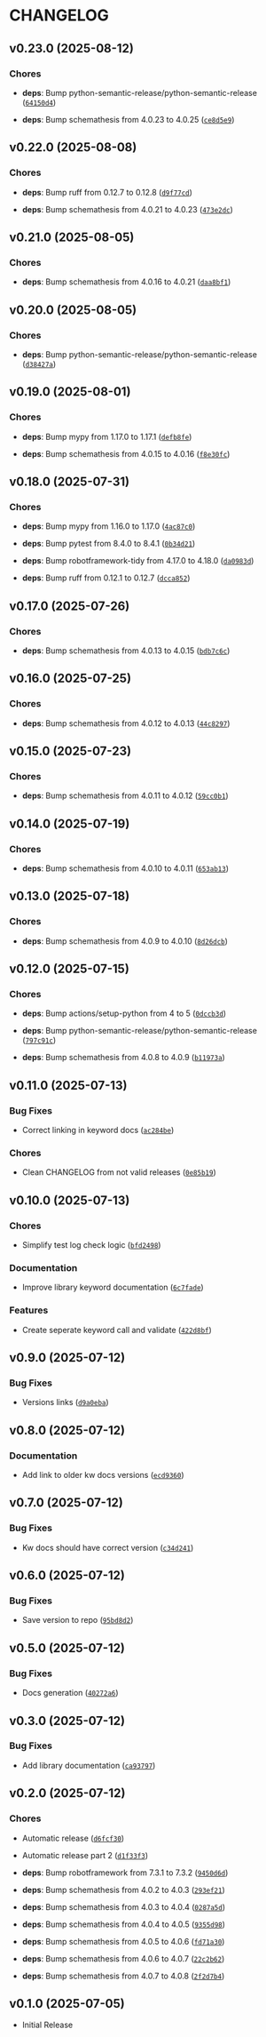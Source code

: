 # CHANGELOG

<!-- version list -->

## v0.23.0 (2025-08-12)

### Chores

- **deps**: Bump python-semantic-release/python-semantic-release
  ([`64150d4`](https://github.com/aaltat/robotframework-schemathesis/commit/64150d483cbe878d0e26ff898629becb1cc5e5a3))

- **deps**: Bump schemathesis from 4.0.23 to 4.0.25
  ([`ce8d5e9`](https://github.com/aaltat/robotframework-schemathesis/commit/ce8d5e9d1aee6008b8a29958e0c15d443fb7b7ae))


## v0.22.0 (2025-08-08)

### Chores

- **deps**: Bump ruff from 0.12.7 to 0.12.8
  ([`d9f77cd`](https://github.com/aaltat/robotframework-schemathesis/commit/d9f77cdfc8740ae11fd8c3ee4067d4a5e65cc53d))

- **deps**: Bump schemathesis from 4.0.21 to 4.0.23
  ([`473e2dc`](https://github.com/aaltat/robotframework-schemathesis/commit/473e2dcc2debedd6ef6f7567a39a1b3296b196b0))


## v0.21.0 (2025-08-05)

### Chores

- **deps**: Bump schemathesis from 4.0.16 to 4.0.21
  ([`daa8bf1`](https://github.com/aaltat/robotframework-schemathesis/commit/daa8bf15676c9eb67c1e7df7fc7597ca2c184e67))


## v0.20.0 (2025-08-05)

### Chores

- **deps**: Bump python-semantic-release/python-semantic-release
  ([`d38427a`](https://github.com/aaltat/robotframework-schemathesis/commit/d38427a2806205a3dca76300b2b7339de9e1a450))


## v0.19.0 (2025-08-01)

### Chores

- **deps**: Bump mypy from 1.17.0 to 1.17.1
  ([`defb8fe`](https://github.com/aaltat/robotframework-schemathesis/commit/defb8fe4f0be727072080297c4bb5f54c472644f))

- **deps**: Bump schemathesis from 4.0.15 to 4.0.16
  ([`f8e30fc`](https://github.com/aaltat/robotframework-schemathesis/commit/f8e30fc1ab9bb1e84e88efe552764f8e594ade1e))


## v0.18.0 (2025-07-31)

### Chores

- **deps**: Bump mypy from 1.16.0 to 1.17.0
  ([`4ac87c0`](https://github.com/aaltat/robotframework-schemathesis/commit/4ac87c0dbeb24bd5ad35e4c6ccbaf082f843701b))

- **deps**: Bump pytest from 8.4.0 to 8.4.1
  ([`0b34d21`](https://github.com/aaltat/robotframework-schemathesis/commit/0b34d21f2c2b193107c903d5721298af7129b3d9))

- **deps**: Bump robotframework-tidy from 4.17.0 to 4.18.0
  ([`da0983d`](https://github.com/aaltat/robotframework-schemathesis/commit/da0983d12c8a1a7e2045080c26ac54259ef67c54))

- **deps**: Bump ruff from 0.12.1 to 0.12.7
  ([`dcca852`](https://github.com/aaltat/robotframework-schemathesis/commit/dcca852e114a10b21fea9a1dab37ac430ed8c4b3))


## v0.17.0 (2025-07-26)

### Chores

- **deps**: Bump schemathesis from 4.0.13 to 4.0.15
  ([`bdb7c6c`](https://github.com/aaltat/robotframework-schemathesis/commit/bdb7c6c2b9ac5c4e158160abe69768f0690de497))


## v0.16.0 (2025-07-25)

### Chores

- **deps**: Bump schemathesis from 4.0.12 to 4.0.13
  ([`44c8297`](https://github.com/aaltat/robotframework-schemathesis/commit/44c829745b4bbffdf22955400a53d783a52611cd))


## v0.15.0 (2025-07-23)

### Chores

- **deps**: Bump schemathesis from 4.0.11 to 4.0.12
  ([`59cc0b1`](https://github.com/aaltat/robotframework-schemathesis/commit/59cc0b18afceeec59079e2efc6889149f16ee6af))


## v0.14.0 (2025-07-19)

### Chores

- **deps**: Bump schemathesis from 4.0.10 to 4.0.11
  ([`653ab13`](https://github.com/aaltat/robotframework-schemathesis/commit/653ab1333e891228cd3847380e09350099279027))


## v0.13.0 (2025-07-18)

### Chores

- **deps**: Bump schemathesis from 4.0.9 to 4.0.10
  ([`8d26dcb`](https://github.com/aaltat/robotframework-schemathesis/commit/8d26dcba23efd920d2e1f53f5e702bf5438e0cc1))


## v0.12.0 (2025-07-15)

### Chores

- **deps**: Bump actions/setup-python from 4 to 5
  ([`0dccb3d`](https://github.com/aaltat/robotframework-schemathesis/commit/0dccb3defbbedbf1682c4dcf1e131e13a5052fca))

- **deps**: Bump python-semantic-release/python-semantic-release
  ([`797c91c`](https://github.com/aaltat/robotframework-schemathesis/commit/797c91c5b4530e88e268fe25852ac349feeb1857))

- **deps**: Bump schemathesis from 4.0.8 to 4.0.9
  ([`b11973a`](https://github.com/aaltat/robotframework-schemathesis/commit/b11973a9aad65bb9f7afcc5669ab10fa7ba44ffd))


## v0.11.0 (2025-07-13)

### Bug Fixes

- Correct linking in keyword docs
  ([`ac284be`](https://github.com/aaltat/robotframework-schemathesis/commit/ac284be4751892cd92f07fdc66e4cf2ba0ac7814))

### Chores

- Clean CHANGELOG from not valid releases
  ([`0e85b19`](https://github.com/aaltat/robotframework-schemathesis/commit/0e85b1965b968ce6f3b51f6b54c712c29bdaee66))


## v0.10.0 (2025-07-13)

### Chores

- Simplify test log check logic
  ([`bfd2498`](https://github.com/aaltat/robotframework-schemathesis/commit/bfd2498e7c2a0f7e4351a9208a25a7dd47135ea6))

### Documentation

- Improve library keyword documentation
  ([`6c7fade`](https://github.com/aaltat/robotframework-schemathesis/commit/6c7fadedc63d690dd61544663c80e2609038bfab))

### Features

- Create seperate keyword call and validate
  ([`422d8bf`](https://github.com/aaltat/robotframework-schemathesis/commit/422d8bfa9dd8048ad7ee7aa513d826379e7c432c))


## v0.9.0 (2025-07-12)

### Bug Fixes

- Versions links
  ([`d9a0eba`](https://github.com/aaltat/robotframework-schemathesis/commit/d9a0eba6ecc9eb16c7ac4ab5f923b256d1bbf382))


## v0.8.0 (2025-07-12)

### Documentation

- Add link to older kw docs versions
  ([`ecd9360`](https://github.com/aaltat/robotframework-schemathesis/commit/ecd93609412333901d26c3b856487e3f82b9145b))


## v0.7.0 (2025-07-12)

### Bug Fixes

- Kw docs should have correct version
  ([`c34d241`](https://github.com/aaltat/robotframework-schemathesis/commit/c34d241f405ff9b73d89c0ff46e1e1efd671fb4d))


## v0.6.0 (2025-07-12)

### Bug Fixes

- Save version to repo
  ([`95bd8d2`](https://github.com/aaltat/robotframework-schemathesis/commit/95bd8d29d17f7dce7dd63e925bcb1ad25984faf5))


## v0.5.0 (2025-07-12)

### Bug Fixes

- Docs generation
  ([`40272a6`](https://github.com/aaltat/robotframework-schemathesis/commit/40272a649178e4182e990734fa58eb186928655a))


## v0.3.0 (2025-07-12)

### Bug Fixes

- Add library documentation
  ([`ca93797`](https://github.com/aaltat/robotframework-schemathesis/commit/ca93797417cd443cc42acb92dd876687d4635a49))


## v0.2.0 (2025-07-12)

### Chores

- Automatic release
  ([`d6fcf30`](https://github.com/aaltat/robotframework-schemathesis/commit/d6fcf30e59769534046bfba1e7ad2f01fc312de7))

- Automatic release part 2
  ([`d1f33f3`](https://github.com/aaltat/robotframework-schemathesis/commit/d1f33f3d8cc3ebbea25e883ce802da0cbda6a4e0))

- **deps**: Bump robotframework from 7.3.1 to 7.3.2
  ([`9450d6d`](https://github.com/aaltat/robotframework-schemathesis/commit/9450d6dd7886b22f98d007ff25cadb2f7b15a22f))

- **deps**: Bump schemathesis from 4.0.2 to 4.0.3
  ([`293ef21`](https://github.com/aaltat/robotframework-schemathesis/commit/293ef212be0fd6bd3e68d99027aa1cfd1ba03e08))

- **deps**: Bump schemathesis from 4.0.3 to 4.0.4
  ([`0287a5d`](https://github.com/aaltat/robotframework-schemathesis/commit/0287a5d1db1a7497f29de9dda252f8e68108b63a))

- **deps**: Bump schemathesis from 4.0.4 to 4.0.5
  ([`9355d98`](https://github.com/aaltat/robotframework-schemathesis/commit/9355d9809d8ccb8c1b2056645afb4f5d4ca9c58a))

- **deps**: Bump schemathesis from 4.0.5 to 4.0.6
  ([`fd71a30`](https://github.com/aaltat/robotframework-schemathesis/commit/fd71a306a08c84f9395ea9085ba79c82d4d32c16))

- **deps**: Bump schemathesis from 4.0.6 to 4.0.7
  ([`22c2b62`](https://github.com/aaltat/robotframework-schemathesis/commit/22c2b62b6de986bf137b5ee85e625791d9b8fa9c))

- **deps**: Bump schemathesis from 4.0.7 to 4.0.8
  ([`2f2d7b4`](https://github.com/aaltat/robotframework-schemathesis/commit/2f2d7b4fee568f06142bfe9bfffe29f9e843823f))


## v0.1.0 (2025-07-05)

- Initial Release
